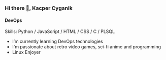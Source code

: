 ### Hi there 👋, Kacper Cyganik
#### DevOps

Skills: Python / JavaScript / HTML / CSS / C / PLSQL

- I’m currently learning DevOps technologies
- I'm passionate about retro video games, sci-fi anime and programming
- Linux Enjoyer
